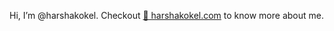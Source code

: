 Hi, I’m @harshakokel. Checkout [🔗 harshakokel.com](https://harshakokel.com) to know more about me.

<!---
harshakokel/harshakokel is a ✨ special ✨ repository because its `README.md` (this file) appears on your GitHub profile.
You can click the Preview link to take a look at your changes.
--->
